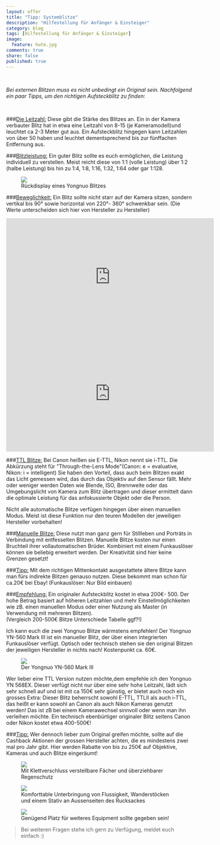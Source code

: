 ```yaml
---
layout: offer
title: "Tipp: Systemblitze"
description: "Hilfestellung für Anfänger & Einsteiger"
category: blog
tags: [Hilfestellung für Anfänger & Einsteiger]
image:
  feature: hute.jpg
comments: true
share: false
published: true
---
```

 
  


    



*Bei externen Blitzen muss es nicht unbedingt ein Original sein. 
Nachfolgend ein paar Tipps, um den richtigen Aufsteckblitz zu finden:* 
 
  


    







###<u>Die Leitzahl:</u>
Diese gibt die Stärke des Blitzes an. Ein in der Kamera verbauter Blitz hat in etwa eine Leitzahl von 8-15 (je Kameramodell)und leuchtet ca 2-3 Meter gut aus. 
Ein Aufsteckblitz hingegen kann Leitzahlen von über 50 haben und leuchtet dementsprechend bis zur fünffachen Entfernung aus.

###<u>Blitzleistung:</u>
Ein guter Blitz sollte es euch ermöglichen, die Leistung individuell zu verstellen.
Meist reicht diese von 1:1 (volle Leistung) über 1:2 (halbe Leistung) bis hin zu 1:4, 1:8, 1:16, 1:32, 1:64 oder gar 1:128. 

<figure>
<img src="/images/blitz1.jpg"/>
<figcaption>Rückdisplay eines Yongnuo Blitzes</figcaption>
</figure>

###<u>Beweglichkeit:</u>
Ein Blitz sollte nicht starr auf der Kamera sitzen, sondern vertikal bis 90° sowie horizontal von 220°- 360° schwenkbar sein.
(Die Werte unterscheiden sich hier von Hersteller zu Hersteller)

<iframe width="560" height="315" src="https://www.youtube.com/watch?v=fwDca7tcMBk" frameborder="0"> </iframe>

<iframe width="560" height="315" src="https://www.youtube.com/watch?v=fwDca7tcMBk" frameborder="0"> TEST TEST TEST</iframe>


###<u>TTL Blitze:</u>
Bei Canon heißen sie E-TTL, Nikon nennt sie i-TTL. 
Die Abkürzung steht für "Through-the-Lens Mode"(Canon: e = evaluative, Nikon: i = intelligent)
Sie haben den Vorteil, dass auch beim Blitzen exakt das Licht gemessen wird, das durch das Objektiv auf den Sensor fällt. 
Mehr oder weniger werden Daten wie Blende, ISO, Brennweite oder das Umgebungslicht von Kamera zum Blitz übertragen und dieser ermittelt dann die optimale Leistung für das anfokussierte Objekt oder die Person. 

Nicht alle automatische Blitze verfügen hingegen über einen manuellen Modus. Meist ist diese Funktion nur den teuren Modellen der jeweiligen Hersteller vorbehalten!

###<u>Manuelle Blitze:</u>
Diese nutzt man ganz gern für Stillleben und Porträts in Verbindung mit entfesselten Blitzen. 
Manuelle Blitze kosten nur einen Bruchteil ihrer vollautomatischen Brüder. Kombiniert mit einem Funkauslöser können sie beliebig erweitert werden. Der Kreativität sind hier keine Grenzen gesetzt!

###<u>Tipp:</u> 
Mit dem richtigen Mittenkontakt ausgestattete ältere Blitze kann man fürs indirekte Blitzen genauso nutzen. 
Diese bekommt man schon für ca.20€ bei Ebay!
(Funkauslöser: Nur Bild einbauen)

###<u>Empfehlung:</u>
Ein originaler Aufsteckblitz kostet in etwa 200€- 500. Der hohe Betrag basiert auf höheren Leitzahlen und mehr Einstellmöglichkeiten wie zB. einen manuellen Modus oder einer Nutzung als Master (in Verwendung mit mehreren Blitzen).  
(Vergleich 200-500€ Blitze Unterschiede Tabelle ggf?!)

Ich kann euch die zwei Yongnuo Blitze wärmstens empfehlen! 
Der Yongnuo YN-560 Mark III ist ein manueller Blitz, der über einen integrierten Funkauslöser verfügt.
Optisch oder technisch stehen sie den original Blitzen der jeweiligen Hersteller in nichts nach! Kostenpunkt ca. 60€.

<figure>
<img src="/images/blitz1.jpg"/>
<figcaption>Der Yongnuo YN-560 Mark III</figcaption>
</figure>

Wer lieber eine TTL Version nutzen möchte,dem empfehle ich den Yongnuo YN 568EX. 
Dieser verfügt nicht nur über eine sehr hohe Leitzahl, lädt sich sehr schnell auf und ist mit ca 150€ sehr günstig, er bietet auch noch ein grosses Extra: Dieser Blitz beherrscht sowohl E-TTL, TTLII als auch i-TTL, das heißt er kann sowohl an Canon als auch Nikon Kameras genutzt werden! 
Das ist zB bei einem Kamerawechsel sinnvoll oder wenn man ihn verleihen möchte.
Ein technisch ebenbürtiger originaler Blitz seitens Canon oder Nikon kostet etwa 400-500€!

###<u>Tipp:</u>
Wer dennoch lieber zum Original greifen möchte, sollte auf die Cashback Aktionen der grossen Hersteller achten, die es mindestens zwei mal pro Jahr gibt. Hier werden Rabatte von bis zu 250€ auf Objektive, Kameras und auch Blitze eingeräumt!







<figure>
<img src="/images/bag1.jpg"/>
<figcaption>Mit Klettverschluss verstellbare Fächer und überziehbarer Regenschutz</figcaption>
</figure>



<figure>
<img src="/images/bag2.jpg"/>
<figcaption>Komforttable Unterbringung von Flussigkeit, Wanderstöcken und einem Stativ an Aussenseiten des Rucksackes</figcaption>
</figure>



<figure>
<img src="/images/bag3.jpg"/>
<figcaption>Genügend Platz für weiteres Equipment sollte gegeben sein!</figcaption>
</figure>








  



> Bei weiteren Fragen stehe ich gern zu Verfügung, meldet euch einfach :)